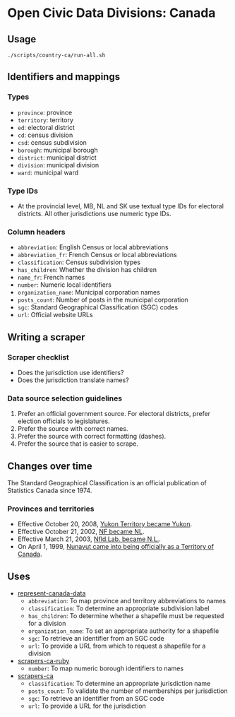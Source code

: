 # Open Civic Data Divisions: Canada

## Usage

    ./scripts/country-ca/run-all.sh

## Identifiers and mappings

### Types

* `province`: province
* `territory`: territory
* `ed`: electoral district
* `cd`: census division
* `csd`: census subdivision
* `borough`: municipal borough
* `district`: municipal district
* `division`: municipal division
* `ward`: municipal ward

### Type IDs

* At the provincial level, MB, NL and SK use textual type IDs for electoral districts. All other jurisdictions use numeric type IDs.

### Column headers

* `abbreviation`: English Census or local abbreviations
* `abbreviation_fr`: French Census or local abbreviations
* `classification`: Census subdivision types
* `has_children`: Whether the division has children
* `name_fr`: French names
* `number`: Numeric local identifiers
* `organization_name`: Municipal corporation names
* `posts_count`: Number of posts in the municipal corporation
* `sgc`: Standard Geographical Classification (SGC) codes
* `url`: Official website URLs

## Writing a scraper

### Scraper checklist

* Does the jurisdiction use identifiers?
* Does the jurisdiction translate names?

### Data source selection guidelines

1. Prefer an official government source. For electoral districts, prefer election officials to legislatures.
1. Prefer the source with correct names.
1. Prefer the source with correct formatting (dashes).
1. Prefer the source that is easier to scrape.

## Changes over time

The Standard Geographical Classification is an official publication of Statistics Canada since 1974.

### Provinces and territories

* Effective October 20, 2008, [Yukon Territory became Yukon](http://www.statcan.gc.ca/subjects-sujets/standard-norme/sgc-cgt/notice-avis/sgc-cgt-01-eng.htm).
* Effective October 21, 2002, [NF became NL](http://www.statcan.gc.ca/subjects-sujets/standard-norme/sgc-cgt/2006/2006-intro-fin-eng.htm).
* Effective March 21, 2003, [Nfld.Lab. became N.L.](http://www.statcan.gc.ca/subjects-sujets/standard-norme/sgc-cgt/2001/2001-supp2-eng.htm).
* On April 1, 1999, [Nunavut came into being officially as a Territory of Canada](http://www.statcan.gc.ca/subjects-sujets/standard-norme/sgc-cgt/1996/1996-supp-eng.htm).

## Uses

* [represent-canada-data](https://github.com/opennorth/represent-canada-data/blob/master/tasks.py)
  * `abbreviation`: To map province and territory abbreviations to names
  * `classification`: To determine an appropriate subdivision label
  * `has_children`: To determine whether a shapefile must be requested for a division
  * `organization_name`: To set an appropriate authority for a shapefile
  * `sgc`: To retrieve an identifier from an SGC code
  * `url`: To provide a URL from which to request a shapefile for a division
* [scrapers-ca-ruby](https://github.com/opennorth/scrapers-ca-ruby/blob/master/ca_qc_montreal/posts.rb)
  * `number`: To map numeric borough identifiers to names
* [scrapers-ca](https://github.com/opencivicdata/scrapers-ca/blob/master/tasks.py)
  * `classification`: To determine an appropriate jurisdiction name
  * `posts_count`: To validate the number of memberships per jurisdiction
  * `sgc`: To retrieve an identifier from an SGC code
  * `url`: To provide a URL for the jurisdiction
